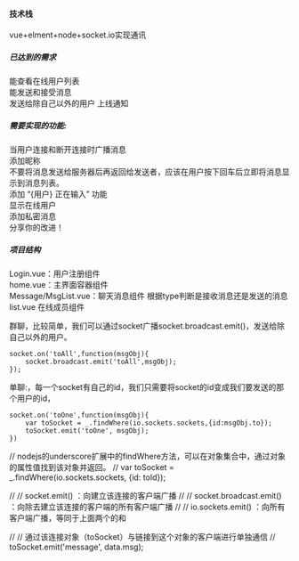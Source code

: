 ####   技术栈
vue+elment+node+socket.io实现通讯
#####  已达到的需求
能查看在线用户列表<br>
能发送和接受消息<br>
发送给除自己以外的用户  上线通知<br>

##### 需要实现的功能:
当用户连接和断开连接时广播消息<br>
添加昵称<br>
不要将消息发送给服务器后再返回给发送者，应该在用户按下回车后立即将消息显示到消息列表。<br>
添加 “{用户} 正在输入” 功能<br>
显示在线用户<br>
添加私密消息<br>
分享你的改进！<br>
##### 项目结构
Login.vue：用户注册组件<br>
home.vue：主界面容器组件<br>
Message/MsgList.vue：聊天消息组件 根据type判断是接收消息还是发送的消息<br>
list.vue 在线成员组件<br>

群聊，比较简单，我们可以通过socket广播socket.broadcast.emit()，发送给除自己以外的用户。<br>
```
socket.on('toAll',function(msgObj){
    socket.broadcast.emit('toAll',msgObj); 
});
```

单聊:，每一个socket有自己的id，我们只需要将socket的id变成我们要发送的那个用户的id，
```
socket.on('toOne',function(msgObj){
    var toSocket = _.findWhere(io.sockets.sockets,{id:msgObj.to});
    toSocket.emit('toOne', msgObj);
})
````

// nodejs的underscore扩展中的findWhere方法，可以在对象集合中，通过对象的属性值找到该对象并返回。
//     var toSocket = _.findWhere(io.sockets.sockets, {id: toId});
 
//     // socket.emit() ：向建立该连接的客户端广播
//     // socket.broadcast.emit() ：向除去建立该连接的客户端的所有客户端广播
//     // io.sockets.emit() ：向所有客户端广播，等同于上面两个的和
 
//     // 通过该连接对象（toSocket）与链接到这个对象的客户端进行单独通信
//     toSocket.emit('message', data.msg);